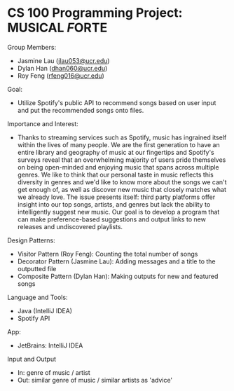 # CS 100 Programming Project: MUSICAL *F*ORTE

Group Members:
  - Jasmine Lau (jlau053@ucr.edu)
  - Dylan Han (dhan060@ucr.edu)
  - Roy Feng (rfeng016@ucr.edu)
  
Goal:
  - Utilize Spotify's public API to recommend songs based on user input and put the recommended songs onto files.
  
Importance and Interest:
  - Thanks to streaming services such as Spotify, music has ingrained itself within the lives of many people. We are the first generation to have an entire library and geography of music at our fingertips and Spotify's surveys reveal that an overwhelming majority of users pride themselves on being open-minded and enjoying music that spans across multiple genres. We like to think that our personal taste in music reflects this diversity in genres and we'd like to know more about the songs we can't get enough of, as well as discover new music that closely matches what we already love. The issue presents itself: third party platforms offer insight into our top songs, artists, and genres but lack the ability to intelligently suggest new music. Our goal is to develop a program that can make preference-based suggestions and output links to new releases and undiscovered playlists.
   
 
Design Patterns:
  - Visitor Pattern (Roy Feng): Counting the total number of songs
  - Decorator Pattern (Jasmine Lau): Adding messages and a title to the outputted file
  - Composite Pattern (Dylan Han): Making outputs for new and featured songs
  
 Language and Tools:
  - Java (IntelliJ IDEA)
  - Spotify API
  
App:
  - JetBrains: IntelliJ IDEA
  
Input and Output
  - In: genre of music / artist
  - Out: similar genre of music / similar artists as 'advice'

  

